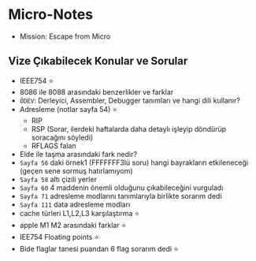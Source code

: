 # Micro-Notes
- Mission: Escape from Micro
  
## Vize Çıkabilecek Konular ve Sorular
 - IEEE754 ⭐
 - 8086 ile 8088 arasındaki benzerlikler ve farklar 
 - `ÖDEV`: Derleyici, Assembler, Debugger tanımları ve hangi dili kullanır?
 - Adresleme (notlar sayfa 54) ⭐
   - RIP
   - RSP (Sorar, ilerdeki haftalarda daha detaylı işleyip döndürüp soracağını söyledi)
   - RFLAGS falan
- Elde ile taşma arasındaki fark nedir?
- `Sayfa 56` daki örnek1 (FFFFFFF3lü soru) hangi bayrakların etkileneceği (geçen sene sormuş hatırlamıyom)
- `Sayfa 58` altı çizili yerler
- `Sayfa 60` 4 maddenin önemli olduğunu çıkabileceğini vurguladı
- `Sayfa 71` adresleme modlarını tanımlarıyla birlikte sorarım dedi
- `Sayfa 111` data adresleme modları
- cache türleri L1,L2,L3 karşılaştırma ⭐
- apple M1 M2 arasındaki farklar ⭐
- IEE754 Floating points ⭐
- Bide flaglar tanesi puandan 6 flag sorarım dedi ⭐
